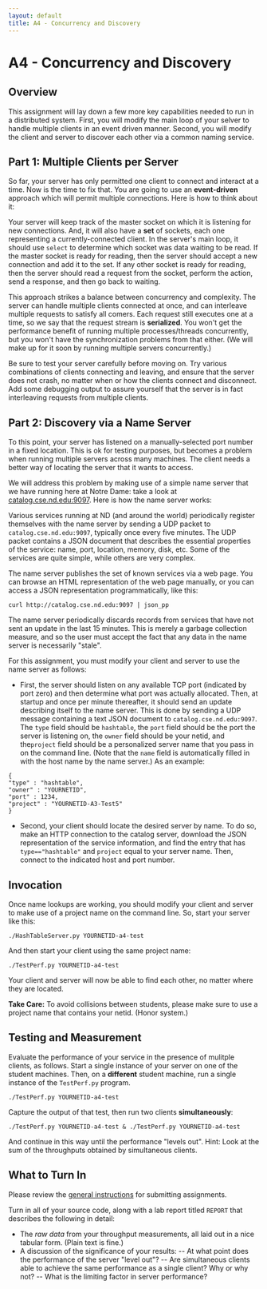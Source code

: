 ```yaml
---
layout: default
title: A4 - Concurrency and Discovery
---
```


# A4 - Concurrency and Discovery

## Overview

This assignment will lay down a few more key capabilities needed
to run in a distributed system.  First, you will modify the main
loop of your selver to handle multiple clients in an event driven
manner.  Second, you will modify the client and server to discover
each other via a common naming service.

## Part 1: Multiple Clients per Server

So far, your server has only permitted one client to connect and interact
at a time.  Now is the time to fix that.  You are going to use an **event-driven**
approach which will permit multiple connections.
Here is how to think about it:

Your server will keep track of the master socket on which it is listening
for new connections.  And, it will also have a **set** of sockets, each one
representing a currently-connected client.  In the server's main loop, it
should use `select` to determine which socket was data waiting to be read.
If the master socket is ready for reading, then the server should accept a new connection
and add it to the set.  If any other socket is ready for reading, then the
server should read a request from the socket, perform the action, send a response,
and then go back to waiting.

This approach strikes a balance between concurrency and complexity.
The server can handle multiple clients connected at once, and can interleave
multiple requests to satisfy all comers.  Each request still executes one
at a time, so we say that the request stream is **serialized**.  You won't
get the performance benefit of running multiple processes/threads concurrently,
but you won't have the synchronization problems from that either.
(We will make up for it soon by running multiple servers concurrently.)

Be sure to test your server carefully before moving on.  Try various combinations
of clients connecting and leaving, and ensure that the server does not crash,
no matter when or how the clients connect and disconnect.  Add some debugging
output to assure yourself that the server is in fact interleaving requests from multiple
clients.

## Part 2: Discovery via a Name Server

To this point, your server has listened on a manually-selected port number
in a fixed location.  This is ok for testing purposes, but becomes a problem
when running multiple servers across many machines.  The client needs a better
way of locating the server that it wants to access.

We will address this problem by making use of a simple name server that
we have running here at Notre Dame: take a look at [catalog.cse.nd.edu:9097](http://catalog.cse.nd.edu:9097).
Here is how the name server works:

Various services running at ND (and around the world) periodically register
themselves with the name server by sending a UDP packet to `catalog.cse.nd.edu:9097`,
typically once every five minutes.  The UDP packet contains a JSON document
that describes the essential properties of the service: name, port, location, memory, disk, etc.
Some of the services are quite simple, while others are very complex.

The name server publishes the set of known services via a web page.
You can browse an HTML representation of the web page manually, or you can access
a JSON representation programmatically, like this:

```
curl http://catalog.cse.nd.edu:9097 | json_pp
```
The name server periodically discards records from services
that have not sent an update in the last 15 minutes.  This is merely a garbage
collection measure, and so the user must accept the fact that any data in the
name server is necessarily "stale".

For this assignment, you must modify your client and server to use the name server as follows:

- First, the server should listen on any available TCP port
(indicated by port zero) and then determine what port was actually allocated.
Then, at startup and once per minute thereafter, it should send an update
describing itself to the name server.  This is done by sending a UDP message
containing a text JSON document to `catalog.cse.nd.edu:9097`.  The `type` field
should be `hashtable`, the `port` field should be the port the server is listening on,
the `owner` field should be your netid, and the`project` field should be a personalized
server name that you pass in on the command line.
(Note that the `name` field is automatically filled in with the host name by the name server.)
As an example:

```
{
"type" : "hashtable",
"owner" : "YOURNETID",
"port" : 1234,
"project" : "YOURNETID-A3-Test5"
}
```

- Second, your client should locate the desired server by name.
To do so, make an HTTP connection to the catalog server, download
the JSON representation of the service information, and find the
entry that has `type=="hashtable"` and `project` equal to your
server name.  Then, connect to the indicated host and port number.

## Invocation

Once name lookups are working, you should modify your client and server to
make use of a project name on the command line.  So, start your
server like this:

```
./HashTableServer.py YOURNETID-a4-test
```

And then start your client using the same project name:

```
./TestPerf.py YOURNETID-a4-test
```

Your client and server will now be able to find each other,
no matter where they are located.

**Take Care:** To avoid collisions between students, please make
sure to use a project name that contains your netid.  (Honor system.)

## Testing and Measurement

Evaluate the performance of your service in the presence of mulitple clients, as follows.
Start a single instance of your server on one of the student machines.  Then, on a **different** student machine,
run a single instance of the `TestPerf.py` program.

```
./TestPerf.py YOURNETID-a4-test 
```

Capture the output of that test, then run two clients **simultaneously**:

```
./TestPerf.py YOURNETID-a4-test & ./TestPerf.py YOURNETID-a4-test 
```

And continue in this way until the performance "levels out".  Hint: Look at the sum of the throughputs obtained by simultaneous clients.

## What to Turn In

Please review the [general instructions](general) for submitting assignments.

Turn in all of your source code, along with a lab report titled `REPORT` that describes the following in detail:
- The *raw data* from your throughput measurements, all laid out in a nice tabular form. (Plain text is fine.)
- A discussion of the significance of your results:
-- At what point does the performance of the server "level out"?
-- Are simultaneous clients able to achieve the same performance as a single client?  Why or why not?
-- What is the limiting factor in server performance?
